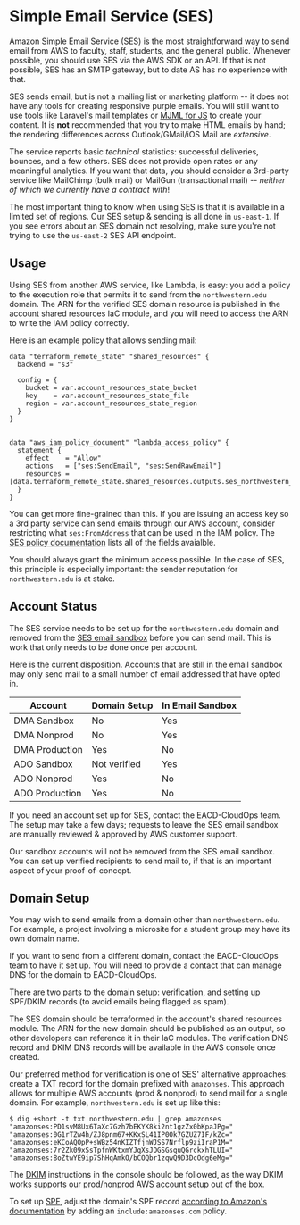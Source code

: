 # Simple Email Service (SES)
Amazon Simple Email Service (SES) is the most straightforward way to send email from AWS to faculty, staff, students, and the general public. Whenever possible, you should use SES via the AWS SDK or an API. If that is not possible, SES has an SMTP gateway, but to date AS has no experience with that.

SES sends email, but is not a mailing list or marketing platform -- it does not have any tools for creating responsive purple emails. You will still want to use tools like Laravel's mail templates or [MJML for JS](https://mjml.io/) to create your content. It is **not** recommended that you try to make HTML emails by hand; the rendering differences across Outlook/GMail/iOS Mail are *extensive*.

The service reports basic *technical* statistics: successful deliveries, bounces, and a few others. SES does not provide open rates or any meaningful analytics. If you want that data, you should consider a 3rd-party service like MailChimp (bulk mail) or MailGun (transactional mail) -- *neither of which we currently have a contract with*!

The most important thing to know when using SES is that it is available in a limited set of regions. Our SES setup & sending is all done in `us-east-1`. If you see errors about an SES domain not resolving, make sure you're not trying to use the `us-east-2` SES API endpoint.

## Usage
Using SES from another AWS service, like Lambda, is easy: you add a policy to the execution role that permits it to send from the `northwestern.edu` domain. The ARN for the verified SES domain resource is published in the account shared resources IaC module, and you will need to access the ARN to write the IAM policy correctly.

Here is an example policy that allows sending mail:

```hcl
data "terraform_remote_state" "shared_resources" {
  backend = "s3"

  config = {
    bucket = var.account_resources_state_bucket
    key    = var.account_resources_state_file
    region = var.account_resources_state_region
  }
}


data "aws_iam_policy_document" "lambda_access_policy" {
  statement {
    effect    = "Allow"
    actions   = ["ses:SendEmail", "ses:SendRawEmail"]
    resources = [data.terraform_remote_state.shared_resources.outputs.ses_northwestern_domain_arn]
  }
}
```

You can get more fine-grained than this. If you are issuing an access key so a 3rd party service can send emails through our AWS account, consider restricting what `ses:FromAddress` that can be used in the IAM policy. The [SES policy documentation](https://docs.aws.amazon.com/ses/latest/DeveloperGuide/sending-authorization-policies.html#sending-authorization-policy-elements) lists all of the fields avaialble.

You should always grant the minimum access possible. In the case of SES, this principle is especially important: the sender reputation for `northwestern.edu` is at stake. 

## Account Status
The SES service needs to be set up for the `northwestern.edu` domain and removed from the [SES email sandbox](https://docs.aws.amazon.com/ses/latest/DeveloperGuide/request-production-access.html) before you can send mail. This is work that only needs to be done once per account.

Here is the current disposition. Accounts that are still in the email sandbox may only send mail to a small number of email addressed that have opted in.

| Account        | Domain Setup | In Email Sandbox | 
|----------------|--------------|------------------| 
| DMA Sandbox    | No           | Yes              | 
| DMA Nonprod    | No           | Yes              | 
| DMA Production | Yes          | No               | 
| ADO Sandbox    | Not verified | Yes              | 
| ADO Nonprod    | Yes          | No               | 
| ADO Production | Yes          | No               | 

If you need an account set up for SES, contact the EACD-CloudOps team. The setup may take a few days; requests to leave the SES email sandbox are manually reviewed & approved by AWS customer support.

Our sandbox accounts will not be removed from the SES email sandbox. You can set up verified recipients to send mail to, if that is an important aspect of your proof-of-concept.

## Domain Setup
You may wish to send emails from a domain other than `northwestern.edu`. For example, a project involving a microsite for a student group may have its own domain name. 

If you want to send from a different domain, contact the EACD-CloudOps team to have it set up. You will need to provide a contact that can manage DNS for the domain to EACD-CloudOps.

There are two parts to the domain setup: verification, and setting up SPF/DKIM records (to avoid emails being flagged as spam). 

The SES domain should be terraformed in the account's shared resources module. The ARN for the new domain should be published as an output, so other developers can reference it in their IaC modules. The verification DNS record and DKIM DNS records will be available in the AWS console once created.

Our preferred method for verification is one of SES' alternative approaches: create a TXT record for the domain prefixed with `amazonses`. This approach allows for multiple AWS accounts (prod & nonprod) to send mail for a single domain. For example, `northwestern.edu` is set up like this:

```
$ dig +short -t txt northwestern.edu | grep amazonses
"amazonses:PD1svM8Ux6TaXc7Gzh7bEKYK8ki2nt1gzZx0bKpaJPg="
"amazonses:0G1rTZw4h/ZJ8pnm67+KKxSL41IP0Ok7GZUZ7IF/kZc="
"amazonses:eKCoAQOpP+sWBz54nKIZTfjnWJSS7Nrflp9ziIraP1M="
"amazonses:7r2Zk09xSsTpfnWKtxmYJqXsJOGSGsquQGrckxhTLUI="
"amazonses:8oZtwYE9ip7ShHqAmkO/bCOQbr1zqwQ9D3DcOdg6eMg="
```

The [DKIM](https://en.wikipedia.org/wiki/DomainKeys_Identified_Mail) instructions in the console should be followed, as the way DKIM works supports our prod/nonprod AWS account setup out of the box. 

To set up [SPF](https://en.wikipedia.org/wiki/Sender_Policy_Framework), adjust the domain's SPF record [according to Amazon's documentation](https://docs.aws.amazon.com/ses/latest/DeveloperGuide/send-email-authentication-spf.html#send-email-authentication-spf-records) by adding an `include:amazonses.com` policy.